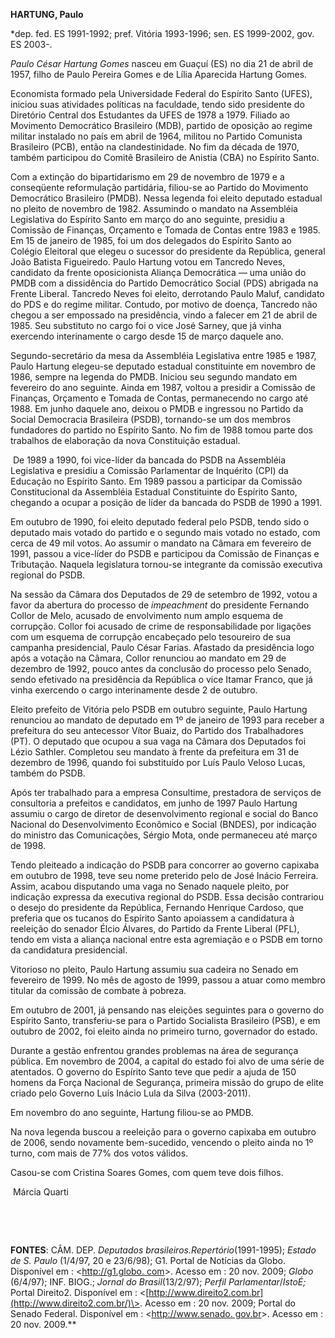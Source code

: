 **HARTUNG, Paulo**

\*dep. fed. ES 1991-1992; pref. Vitória 1993-1996; sen. ES 1999-2002,
gov. ES 2003-.

*Paulo César Hartung Gomes* nasceu em Guaçuí (ES) no dia 21 de abril de
1957, filho de Paulo Pereira Gomes e de Lília Aparecida Hartung Gomes.

Economista formado pela Universidade Federal do Espírito Santo (UFES),
iniciou suas atividades políticas na faculdade, tendo sido presidente do
Diretório Central dos Estudantes da UFES de 1978 a 1979. Filiado ao
Movimento Democrático Brasileiro (MDB), partido de oposição ao regime
militar instalado no país em abril de 1964, militou no Partido Comunista
Brasileiro (PCB), então na clandestinidade. No fim da década de 1970,
também participou do Comitê Brasileiro de Anistia (CBA) no Espírito
Santo.

Com a extinção do bipartidarismo em 29 de novembro de 1979 e a
conseqüente reformulação partidária, filiou-se ao Partido do Movimento
Democrático Brasileiro (PMDB). Nessa legenda foi eleito deputado
estadual no pleito de novembro de 1982. Assumindo o mandato na
Assembléia Legislativa do Espírito Santo em março do ano seguinte,
presidiu a Comissão de Finanças, Orçamento e Tomada de Contas entre 1983
e 1985. Em 15 de janeiro de 1985, foi um dos delegados do Espírito Santo
ao Colégio Eleitoral que elegeu o sucessor do presidente da República,
general João Batista Figueiredo. Paulo Hartung votou em Tancredo Neves,
candidato da frente oposicionista Aliança Democrática — uma união do
PMDB com a dissidência do Partido Democrático Social (PDS) abrigada na
Frente Liberal. Tancredo Neves foi eleito, derrotando Paulo Maluf,
candidato do PDS e do regime militar. Contudo, por motivo de doença,
Tancredo não chegou a ser empossado na presidência, vindo a falecer em
21 de abril de 1985. Seu substituto no cargo foi o vice José Sarney, que
já vinha exercendo interinamente o cargo desde 15 de março daquele ano.

Segundo-secretário da mesa da Assembléia Legislativa entre 1985 e 1987,
Paulo Hartung elegeu-se deputado estadual constituinte em novembro de
1986, sempre na legenda do PMDB. Iniciou seu segundo mandato em
fevereiro do ano seguinte. Ainda em 1987, voltou a presidir a Comissão
de Finanças, Orçamento e Tomada de Contas, permanecendo no cargo até
1988. Em junho daquele ano, deixou o PMDB e ingressou no Partido da
Social Democracia Brasileira (PSDB), tornando-se um dos membros
fundadores do partido no Espírito Santo. No fim de 1988 tomou parte dos
trabalhos de elaboração da nova Constituição estadual.

 De 1989 a 1990, foi vice-líder da bancada do PSDB na Assembléia
Legislativa e presidiu a Comissão Parlamentar de Inquérito (CPI) da
Educação no Espírito Santo. Em 1989 passou a participar da Comissão
Constitucional da Assembléia Estadual Constituinte do Espírito Santo,
chegando a ocupar a posição de líder da bancada do PSDB de 1990 a 1991.

Em outubro de 1990, foi eleito deputado federal pelo PSDB, tendo sido o
deputado mais votado do partido e o segundo mais votado no estado, com
cerca de 49 mil votos. Ao assumir o mandato na Câmara em fevereiro de
1991, passou a vice-líder do PSDB e participou da Comissão de Finanças e
Tributação. Naquela legislatura tornou-se integrante da comissão
executiva regional do PSDB.

Na sessão da Câmara dos Deputados de 29 de setembro de 1992, votou a
favor da abertura do processo de *impeachment* do presidente Fernando
Collor de Melo, acusado de envolvimento num amplo esquema de corrupção.
Collor foi acusado de crime de responsabilidade por ligações com um
esquema de corrupção encabeçado pelo tesoureiro de sua campanha
presidencial, Paulo César Farias. Afastado da presidência logo após a
votação na Câmara, Collor renunciou ao mandato em 29 de dezembro de
1992, pouco antes da conclusão do processo pelo Senado, sendo efetivado
na presidência da República o vice Itamar Franco, que já vinha exercendo
o cargo interinamente desde 2 de outubro.

Eleito prefeito de Vitória pelo PSDB em outubro seguinte, Paulo Hartung
renunciou ao mandato de deputado em 1º de janeiro de 1993 para receber a
prefeitura do seu antecessor Vítor Buaiz, do Partido dos Trabalhadores
(PT). O deputado que ocupou a sua vaga na Câmara dos Deputados foi Lézio
Sathler. Completou seu mandato à frente da prefeitura em 31 de dezembro
de 1996, quando foi substituído por Luís Paulo Veloso Lucas, também do
PSDB.

Após ter trabalhado para a empresa Consultime, prestadora de serviços de
consultoria a prefeitos e candidatos, em junho de 1997 Paulo Hartung
assumiu o cargo de diretor de desenvolvimento regional e social do Banco
Nacional do Desenvolvimento Econômico e Social (BNDES), por indicação do
ministro das Comunicações, Sérgio Mota, onde permaneceu até março de
1998.

Tendo pleiteado a indicação do PSDB para concorrer ao governo capixaba
em outubro de 1998, teve seu nome preterido pelo de José Inácio
Ferreira. Assim, acabou disputando uma vaga no Senado naquele pleito,
por indicação expressa da executiva regional do PSDB. Essa decisão
contrariou o desejo do presidente da República, Fernando Henrique
Cardoso, que preferia que os tucanos do Espírito Santo apoiassem a
candidatura à reeleição do senador Élcio Álvares, do Partido da Frente
Liberal (PFL), tendo em vista a aliança nacional entre esta agremiação e
o PSDB em torno da candidatura presidencial.

Vitorioso no pleito, Paulo Hartung assumiu sua cadeira no Senado em
fevereiro de 1999. No mês de agosto de 1999, passou a atuar como membro
titular da comissão de combate à pobreza.

Em outubro de 2001, já pensando nas eleições seguintes para o governo do
Espírito Santo, transferiu-se para o Partido Socialista Brasileiro
(PSB), e em outubro de 2002, foi eleito ainda no primeiro turno,
governador do estado.

Durante a gestão enfrentou grandes problemas na área de segurança
pública. Em novembro de 2004, a capital do estado foi alvo de uma série
de atentados. O governo do Espírito Santo teve que pedir a ajuda de 150
homens da Força Nacional de Segurança, primeira missão do grupo de elite
criado pelo Governo Luís Inácio Lula da Silva (2003-2011). 

Em novembro do ano seguinte, Hartung filiou-se ao PMDB.

Na nova legenda buscou a reeleição para o governo capixaba em outubro de
2006, sendo novamente bem-sucedido, vencendo o pleito ainda no 1º turno,
com mais de 77% dos votos válidos.

Casou-se com Cristina Soares Gomes, com quem teve dois filhos.

 Márcia Quarti

 

 

**FONTES**: CÂM. DEP. *Deputados brasileiros.*Repertório**(1991-1995);
*Estado de S. Paulo* (1/4/97, 20 e 23/6/98); G1. Portal de Notícias da
Globo. Disponível em : \<[http://g1.globo.
com](http://g1.globo.%20com/)\>. Acesso em : 20 nov. 2009; *Globo*
(6/4/97); INF. BIOG.; *Jornal do Brasil*(13/2/97); *Perfil
Parlamentar*/*IstoÉ;* Portal Direito2. Disponível em :
\<[http://www.direito2.com.br](http://www.direito2.com.br/)\>. Acesso em
: 20 nov. 2009; Portal do Senado Federal. Disponível em :
\<[http://www.senado. gov.br](http://www.senado.%20gov.br/)\>. Acesso em
: 20 nov. 2009.**
